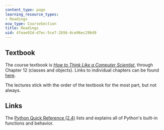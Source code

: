 ```yaml
---
content_type: page
learning_resource_types:
- Readings
ocw_type: CourseSection
title: Readings
uid: 4feae92d-d7ec-5ce7-2b56-6ce96ec296d9
---
```


Textbook
--------

The course textbook is [_How to Think Like a Computer Scientist_](http://www.greenteapress.com/thinkpython/thinkCSpy/), through Chapter 12 (classes and objects). Links to individual chapters can be found [here](http://www.greenteapress.com/thinkpython/thinkCSpy/html/).

The lectures stick with the order of the textbook for the most part, but not always.

Links
-----

The [Python Quick Reference (2.4)](http://rgruet.free.fr/PQR24/PQR2.4.html) lists and explains all of Python's built-in functions and behavior.